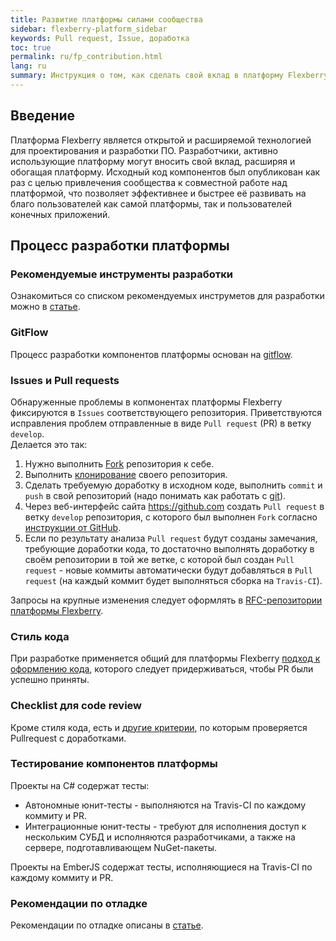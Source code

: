 ```yaml
---
title: Развитие платформы силами сообщества
sidebar: flexberry-platform_sidebar
keywords: Pull request, Issue, доработка
toc: true
permalink: ru/fp_contribution.html
lang: ru
summary: Инструкция о том, как сделать свой вклад в платформу Flexberry.
---
```


## Введение

Платформа Flexberry является открытой и расширяемой технологией для проектирования и разработки ПО. Разработчики, активно использующие платформу могут вносить свой вклад, расширяя и обогащая платформу. Исходный код компонентов был опубликован как раз с целью привлечения сообщества к совместной работе над платформой, что позволяет эффективнее и быстрее её развивать на благо пользователей как самой платформы, так и пользователей конечных приложений.

## Процесс разработки платформы

### Рекомендуемые инструменты разработки

Ознакомиться со списком рекомендуемых инструметов для разработки можно в [статье](fp_tool-description.html).

### GitFlow

Процесс разработки компонентов платформы основан на [gitflow](https://proglib.io/p/git-github-gitflow/).

### Issues и Pull requests

Обнаруженные проблемы в копмонентах платформы Flexberry фиксируются в `Issues` соответствующего репозитория. Приветствуются исправления проблем отправленные в виде `Pull request` (PR) в ветку `develop`.  
Делается это так:
1. Нужно выполнить [Fork](https://help.github.com/articles/fork-a-repo/) репозитория к себе.
2. Выполнить [клонирование](https://help.github.com/articles/cloning-a-repository/) своего репозитория.
3. Сделать требуемую доработку в исходном коде, выполнить `commit` и `push` в свой репозиторий (надо понимать как работать с [git](https://help.github.com/articles/git-cheatsheet/)).
4. Через веб-интерфейс сайта <https://github.com> создать `Pull request` в ветку `develop` репозитория, с которого был выполнен `Fork` согласно [инструкции от GitHub](https://help.github.com/articles/creating-a-pull-request-from-a-fork/).
5. Если по результату анализа `Pull request` будут созданы замечания, требующие доработки кода, то достаточно выполнять доработку в своём репозитории в той же ветке, с которой был создан `Pull request` - новые коммиты автоматически будут добавляться в `Pull request` (на каждый коммит будет выполняться сборка на `Travis-CI`).  

Запросы на крупные изменения следует оформлять в [RFC-репозитории платформы Flexberry](https://github.com/Flexberry/rfcs).

### Стиль кода

При разработке применяется общий для платформы Flexberry [подход к оформлению кода](fp_code-style.html), которого следует придерживаться, чтобы PR были успешно приняты.

### Checklist для code review

Кроме стиля кода, есть и [другие критерии](fp_code-review-check-list.html), по которым проверяется Pullrequest с доработками.

### Тестирование компонентов платформы

Проекты на C# содержат тесты:
* Автономные юнит-тесты - выполняются на Travis-CI по каждому коммиту и PR.
* Интеграционные юнит-тесты - требуют для исполнения доступ к нескольким СУБД и исполняются разработчиками, а также на сервере, подготавливающем NuGet-пакеты.

Проекты на EmberJS содержат тесты, исполняющиеся на Travis-CI по каждому коммиту и PR.

### Рекомендации по отладке

Рекомендации по отладке описаны в [статье](gbt_debugging.html).

